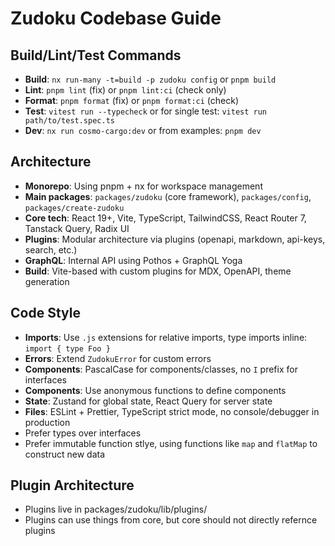 # Zudoku Codebase Guide

## Build/Lint/Test Commands

- **Build**: `nx run-many -t=build -p zudoku config` or `pnpm build`
- **Lint**: `pnpm lint` (fix) or `pnpm lint:ci` (check only)
- **Format**: `pnpm format` (fix) or `pnpm format:ci` (check)
- **Test**: `vitest run --typecheck` or for single test: `vitest run path/to/test.spec.ts`
- **Dev**: `nx run cosmo-cargo:dev` or from examples: `pnpm dev`

## Architecture

- **Monorepo**: Using pnpm + nx for workspace management
- **Main packages**: `packages/zudoku` (core framework), `packages/config`, `packages/create-zudoku`
- **Core tech**: React 19+, Vite, TypeScript, TailwindCSS, React Router 7, Tanstack Query, Radix UI
- **Plugins**: Modular architecture via plugins (openapi, markdown, api-keys, search, etc.)
- **GraphQL**: Internal API using Pothos + GraphQL Yoga
- **Build**: Vite-based with custom plugins for MDX, OpenAPI, theme generation

## Code Style

- **Imports**: Use `.js` extensions for relative imports, type imports inline: `import { type Foo }`
- **Errors**: Extend `ZudokuError` for custom errors
- **Components**: PascalCase for components/classes, no `I` prefix for interfaces
- **Components**: Use anonymous functions to define components
- **State**: Zustand for global state, React Query for server state
- **Files**: ESLint + Prettier, TypeScript strict mode, no console/debugger in production
- Prefer types over interfaces
- Prefer immutable function stlye, using functions like `map` and `flatMap` to construct new data

## Plugin Architecture
- Plugins live in packages/zudoku/lib/plugins/
- Plugins can use things from core, but core should not directly refernce plugins 
